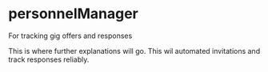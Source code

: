 # personnelManager
For tracking gig offers and responses


This is where further explanations will go. This wil automated invitations and track responses reliably.
